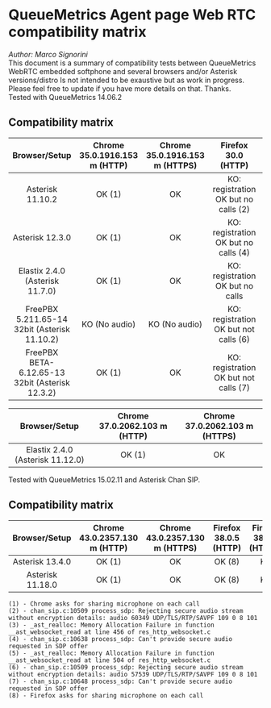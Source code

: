# QueueMetrics Agent page Web RTC compatibility matrix
_Author: Marco Signorini_   
This document is a summary of compatibility tests between QueueMetrics WebRTC embedded softphone and several browsers and/or Asterisk versions/distro
Is not intended to be exaustive but as work in progress. Please feel free to update if you have more details on that. Thanks.   
Tested with QueueMetrics 14.06.2

## Compatibility matrix

|Browser/Setup | Chrome 35.0.1916.153 m (HTTP) | Chrome 35.0.1916.153 m (HTTPS) | Firefox 30.0 (HTTP) | Firefox 30.0 (HTTPS) | IE11 11.0.9600.17126 (HTTP) | IE11 11.0.9600.17126 (HTTPS) |
| :----------: | :---------------------------: | :----------------------------: | :-----------------: | :------------------: | :-------------------------: | :--------------------------: |
| Asterisk 11.10.2 | OK (1)                    |  OK                            | KO: registration OK but no calls (2)| KO | KO: registration OK but no calls (3) | KO |
| Asterisk 12.3.0  | OK (1)                    |  OK                            | KO: registration OK but no calls (4)| KO | KO: registration OK but no calls (4) | KO |
| Elastix 2.4.0 (Asterisk 11.7.0) | OK (1)     |  OK                            | KO: registration OK but no calls | KO | KO: registration OK but no calls | KO |
| FreePBX 5.211.65-14 32bit (Asterisk 11.10.2)| KO (No audio) | KO (No audio)   | KO: registration OK but not calls (6)| KO  | KO: registration OK but no calls (3) | KO |
| FreePBX BETA-6.12.65-13 32bit (Asterisk 12.3.2) | OK (1) | OK                 | KO: registration OK but not calls (7)| KO  | KO: registration OK but no calls (5) | KO |


|Browser/Setup | Chrome 37.0.2062.103 m (HTTP) | Chrome 37.0.2062.103 m (HTTPS) | 
| :----------: | :---------------------------: | :----------------------------: | 
| Elastix 2.4.0 (Asterisk 11.12.0) | OK (1)     |  OK                           | 


Tested with QueueMetrics 15.02.11 and Asterisk Chan SIP.

## Compatibility matrix

|Browser/Setup | Chrome 43.0.2357.130 m (HTTP) | Chrome 43.0.2357.130 m (HTTPS) | Firefox 38.0.5 (HTTP) | Firefox 38.0.5 (HTTPS) | IE11 11.0.9600.17842 (HTTP) | IE11 11.0.9600.17842 (HTTPS) |
| :----------: | :---------------------------: | :----------------------------: | :-----------------: | :------------------: | :-------------------------: | :--------------------------: |
| Asterisk 13.4.0 | OK (1)                     |  OK                            | OK (8)   	      | KO                   | KO | KO |
| Asterisk 11.18.0  | OK (1)                   |  OK                            | OK (8)	      | KO                   | KO | KO |


```
(1) - Chrome asks for sharing microphone on each call
(2) - chan_sip.c:10509 process_sdp: Rejecting secure audio stream without encryption details: audio 60349 UDP/TLS/RTP/SAVPF 109 0 8 101
(3) - _ast_realloc: Memory Allocation Failure in function __ast_websocket_read at line 456 of res_http_websocket.c
(4) - chan_sip.c:10638 process_sdp: Can't provide secure audio requested in SDP offer
(5) - _ast_realloc: Memory Allocation Failure in function __ast_websocket_read at line 504 of res_http_websocket.c
(6) - chan_sip.c:10509 process_sdp: Rejecting secure audio stream without encryption details: audio 57539 UDP/TLS/RTP/SAVPF 109 0 8 101
(7) - chan_sip.c:10648 process_sdp: Can't provide secure audio requested in SDP offer
(8) - Firefox asks for sharing microphone on each call
```
